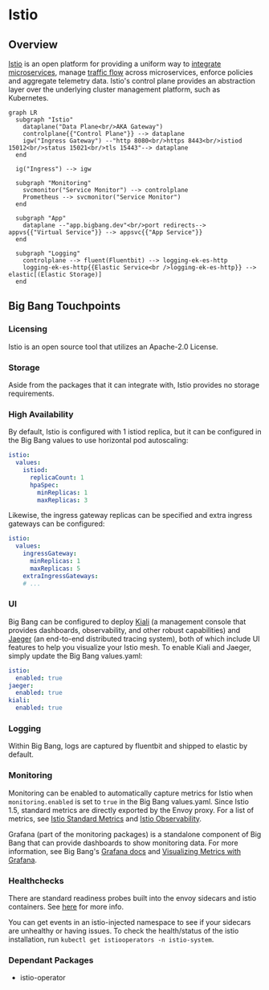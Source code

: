 # Istio

## Overview

[Istio](https://istio.io/latest/docs/concepts/what-is-istio/) is an open platform for providing a uniform way to [integrate microservices](https://istio.io/latest/docs/examples/microservices-istio/), manage [traffic flow](https://istio.io/latest/docs/concepts/traffic-management/) across microservices, enforce policies and aggregate telemetry data. Istio's control plane provides an abstraction
layer over the underlying cluster management platform, such as Kubernetes.

```mermaid
graph LR
  subgraph "Istio"
    dataplane("Data Plane<br/>AKA Gateway") 
    controlplane{{"Control Plane"}} --> dataplane
    igw("Ingress Gateway") --"http 8080<br/>https 8443<br/>istiod 15012<br/>status 15021<br/>tls 15443"--> dataplane
  end      

  ig("Ingress") --> igw

  subgraph "Monitoring"
    svcmonitor("Service Monitor") --> controlplane
    Prometheus --> svcmonitor("Service Monitor")
  end
  
  subgraph "App"
    dataplane --"app.bigbang.dev"<br/>port redirects--> appvs{{"Virtual Service"}} --> appsvc{{"App Service"}}
  end

  subgraph "Logging"
    controlplane --> fluent(Fluentbit) --> logging-ek-es-http
    logging-ek-es-http{{Elastic Service<br />logging-ek-es-http}} --> elastic[(Elastic Storage)]
  end
```

## Big Bang Touchpoints

### Licensing

Istio is an open source tool that utilizes an Apache-2.0 License.

### Storage

Aside from the packages that it can integrate with, Istio provides no storage requirements.

### High Availability

By default, Istio is configured with 1 istiod replica, but it can be configured in the Big Bang values to use horizontal pod autoscaling:

```yaml
istio:
  values:
    istiod:
      replicaCount: 1
      hpaSpec:
        minReplicas: 1
        maxReplicas: 3
```

Likewise, the ingress gateway replicas can be specified and extra ingress gateways can be configured:

```yaml
istio:
  values:
    ingressGateway:
      minReplicas: 1
      maxReplicas: 5
    extraIngressGateways:
    # ...
```

### UI

Big Bang can be configured to deploy [Kiali](https://repo1.dso.mil/platform-one/big-bang/apps/core/kiali) (a management console that provides dashboards, observability, and other robust capabilities) and [Jaeger](https://repo1.dso.mil/platform-one/big-bang/apps/core/jaeger) (an end-to-end distributed tracing system), both of which include UI features to help you visualize your Istio mesh. To enable Kiali and Jaeger, simply update the Big Bang values.yaml:

```yaml
istio:
  enabled: true
jaeger:
  enabled: true
kiali:
  enabled: true
```

### Logging

Within Big Bang, logs are captured by fluentbit and shipped to elastic by default.

### Monitoring

Monitoring can be enabled to automatically capture metrics for Istio when `monitoring.enabled` is set to `true` in the Big Bang values.yaml. Since Istio 1.5, standard metrics are directly exported by the Envoy proxy. For a list of metrics, see [Istio Standard Metrics](https://istio.io/latest/docs/reference/config/metrics/#metrics) and [Istio Observability](https://istio.io/latest/docs/ops/best-practices/observability/).

Grafana (part of the monitoring packages) is a standalone component of Big Bang that can provide dashboards to show monitoring data. For more information, see Big Bang's [Grafana docs](https://repo1.dso.mil/platform-one/big-bang/apps/core/monitoring/-/tree/main/docs#grafana) and [Visualizing Metrics with Grafana](https://istio.io/latest/docs/tasks/observability/metrics/using-istio-dashboard/).

### Healthchecks

There are standard readiness probes built into the envoy sidecars and istio containers. See [here](https://istio.io/latest/docs/reference/config/istio.operator.v1alpha1/#ReadinessProbe) for more info.

You can get events in an istio-injected namespace to see if your sidecars are unhealthy or having issues. To check the health/status of the istio installation, run `kubectl get istiooperators -n istio-system`.

### Dependant Packages

- istio-operator
